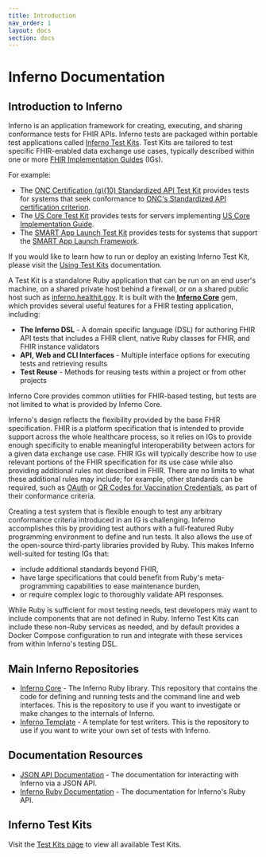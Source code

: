 ```yaml
---
title: Introduction
nav_order: 1
layout: docs
section: docs
---
```

# Inferno Documentation

## Introduction to Inferno
Inferno is an application framework for creating, executing, and sharing
conformance tests for FHIR APIs. Inferno tests are packaged within portable test
applications called <a href="concepts.html#inferno-test-kit">Inferno Test Kits</a>.
Test Kits are tailored to test specific FHIR-enabled data exchange use cases,
typically described within one or more [FHIR Implementation
Guides](http://fhir.org/guides/registry/) (IGs).

For example:
* The [ONC Certification (g)(10) Standardized API Test Kit](https://github.com/onc-healthit/onc-certification-g10-test-kit)
  provides tests for systems that seek conformance to
  [ONC's Standardized API certification criterion](https://www.healthit.gov/test-method/standardized-api-patient-and-population-services).
* The [US Core Test Kit](https://github.com/inferno-framework/us-core-test-kit)
  provides tests for servers implementing [US Core Implementation
  Guide](http://hl7.org/fhir/us/core/).
* The [SMART App Launch Test Kit](https://github.com/inferno-framework/smart-app-launch-test-kit)
  provides tests for systems that support the
  [SMART App Launch Framework](http://hl7.org/fhir/smart-app-launch/index.html).

If you would like to learn how to run or deploy an existing Inferno Test Kit, please visit
the <a href="getting-started-users.html">Using Test Kits</a> documentation.

A Test Kit is a standalone Ruby application that can be run on an end
user's machine, on a shared private host behind a firewall, or on a shared
public host such as [inferno.healthit.gov](https://inferno.healthit.gov/suites).
It is built with the [**Inferno Core**](https://github.com/inferno-framework/inferno-core) gem, which provides
several useful features for a FHIR testing application, including:

* **The Inferno DSL** - A domain specific language (DSL) for authoring FHIR API tests that
  includes a FHIR client, native Ruby classes for FHIR, and FHIR instance validators
* **API, Web and CLI Interfaces** - Multiple interface options for executing tests and
  retrieving results
* **Test Reuse** - Methods for reusing tests within a project or from other projects

Inferno Core provides common utilities for FHIR-based testing, but tests are not
limited to what is provided by Inferno Core.

Inferno's design reflects the flexibility provided by the base FHIR
specification. FHIR is a platform specification that is intended to provide support
across the whole healthcare process, so it relies on IGs to
provide enough specificity to enable meaningful interoperability between actors
for a given data exchange use case. FHIR IGs will typically
describe how to use relevant portions of the FHIR specification for
its use case while also providing additional rules not described in FHIR. There are no limits to what these additional rules may include; for example,
other standards can be required, such as
[OAuth](https://www.hl7.org/fhir/smart-app-launch/) or [QR Codes for Vaccination
Credentials](https://build.fhir.org/ig/HL7/fhir-shc-vaccination-ig/), as part of
their conformance criteria.

Creating a test system that is flexible enough to test any arbitrary
conformance criteria introduced in an IG is challenging.
Inferno accomplishes this by providing test authors with a full-featured
Ruby programming environment to define and run tests. It also allows the
use of the open-source third-party libraries provided by Ruby.
This makes Inferno well-suited for testing IGs 
that:

* include additional standards beyond FHIR,
* have large specifications that could benefit from Ruby's meta-programming
  capabilities to ease maintenance burden,
* or require complex logic to thoroughly validate API responses.

While Ruby is sufficient for most testing needs, test developers may want to
include components that are not defined in Ruby. Inferno Test Kits can include
these non-Ruby services as needed, and by default provides a Docker Compose
configuration to run and integrate with these services from within Inferno's
testing DSL.

## Main Inferno Repositories
- [Inferno Core](https://github.com/inferno-framework/inferno-core) - The
  Inferno Ruby library. This repository that contains the code for defining
  and running tests and the command line and web interfaces. 
  This is the repository to use if you want to investigate or
  make changes to the internals of Inferno.
- [Inferno Template](https://github.com/inferno-framework/inferno-template) - A
  template for test writers. This is the repository to use if you want to write
  your own set of tests with Inferno.

## Documentation Resources
- [JSON API Documentation](/inferno-core/api-docs) - The documentation for
  interacting with Inferno via a JSON API.
- [Inferno Ruby Documentation](/inferno-core/docs) - The documentation for
  Inferno's Ruby API.

## Inferno Test Kits
Visit the [Test Kits page](https://inferno.healthit.gov/test-kits/) to view all available Test Kits.
